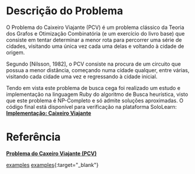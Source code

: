 # Descrição do Problema

O Problema do Caixeiro Viajante (PCV) é um problema clássico da Teoria dos Grafos e Otimização Combinatória (e um exercício do livro base) que consiste em tentar determinar a menor rota para percorrer uma série de cidades, visitando uma única vez cada uma delas e voltando à cidade de origem.

Segundo [Nilsson, 1982], o PCV consiste na procura de um circuito que possua a menor distância, começando numa cidade qualquer, entre várias, visitando cada cidade uma vez e regressando à cidade inicial.

Tendo em vista este problema de busca cega foi realizado um estudo e implementação na linguagem Ruby do algoritmo de 	Busca	heurística, visto que este problema é NP-Completo e só admite soluções aproximadas. O código final está disponível para verificação na plataforma SoloLearn: <strong><a href="https://code.sololearn.com/cF1qKsLA3O6J" title="caixeiro_viajante" target="_blank">Implementação: Caixeiro Viajante</a></strong> 


# Referência

<strong><a href="https://slideplayer.com.br/slide/6987562/" title="Mailson Felipe da Silva Marques Johnson Cordeiro Sarmento" target="_blank">Problema do Caxeiro Viajante (PCV)</a></strong>

[examples](googl.com.br)
[examples](googl.com.br){:target="_blank"}
